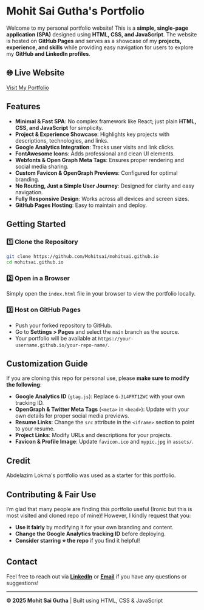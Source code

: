 # Mohit Sai Gutha's Portfolio

Welcome to my personal portfolio website! This is a **simple, single-page application (SPA)** designed using **HTML, CSS, and JavaScript**. The website is hosted on **GitHub Pages** and serves as a showcase of my **projects, experience, and skills** while providing easy navigation for users to explore my **GitHub and LinkedIn profiles**.

## 🌐 Live Website
[Visit My Portfolio](https://mohitsai.github.io)

## Features
- **Minimal & Fast SPA**: No complex framework like React; just plain **HTML, CSS, and JavaScript** for simplicity.
- **Project & Experience Showcase**: Highlights key projects with descriptions, technologies, and links.
- **Google Analytics Integration**: Tracks user visits and link clicks.
- **FontAwesome Icons**: Adds professional and clean UI elements.
- **Webfonts & Open Graph Meta Tags**: Ensures proper rendering and social media sharing.
- **Custom Favicon & OpenGraph Previews**: Configured for optimal branding.
- **No Routing, Just a Simple User Journey**: Designed for clarity and easy navigation.
- **Fully Responsive Design**: Works across all devices and screen sizes.
- **GitHub Pages Hosting**: Easy to maintain and deploy.

## Getting Started
### 1️⃣ Clone the Repository
```bash
git clone https://github.com/Mohitsai/mohitsai.github.io
cd mohitsai.github.io
```

### 2️⃣ Open in a Browser
Simply open the `index.html` file in your browser to view the portfolio locally.

### 3️⃣ Host on GitHub Pages
- Push your forked repository to GitHub.
- Go to **Settings > Pages** and select the `main` branch as the source.
- Your portfolio will be available at `https://your-username.github.io/your-repo-name/`.

## Customization Guide
If you are cloning this repo for personal use, please **make sure to modify the following**:
- **Google Analytics ID** (`gtag.js`): Replace `G-3L4FRT1ZWC` with your own tracking ID.
- **OpenGraph & Twitter Meta Tags** (`<meta>` in `<head>`): Update with your own details for proper social media previews.
- **Resume Links**: Change the `src` attribute in the `<iframe>` section to point to your resume.
- **Project Links**: Modify URLs and descriptions for your projects.
- **Favicon & Profile Image**: Update `favicon.ico` and `mypic.jpg` in `assets/`.

## Credit 
Abdelazim Lokma's portfolio was used as a starter for this portfolio.

## Contributing & Fair Use
I’m glad that many people are finding this portfolio useful (Ironic but this is most visited and cloned repo of mine)! However, I kindly request that you:
- **Use it fairly** by modifying it for your own branding and content.
- **Change the Google Analytics tracking ID** before deploying.
- **Consider starring ⭐ the repo** if you find it helpful!

## Contact
Feel free to reach out via **[LinkedIn](https://www.linkedin.com/in/mohitsaigutha/)** or **[Email](mailto:mohit.sai6@gmail.com)** if you have any questions or suggestions!

---

**© 2025 Mohit Sai Gutha** | Built using HTML, CSS & JavaScript

